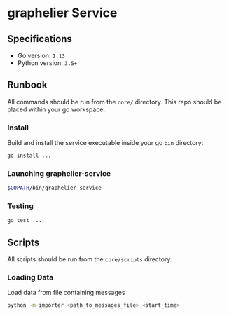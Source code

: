# **graphelier** Service

## Specifications

- Go version: `1.13`
- Python version: `3.5+`

## Runbook

All commands should be run from the `core/` directory. This repo should be placed within your go workspace.

### Install

Build and install the service executable inside your go `bin` directory:

```bash
go install ...
```

### Launching graphelier-service

```bash
$GOPATH/bin/graphelier-service
```

### Testing

```bash
go test ...
```

## Scripts

All scripts should be run from the `core/scripts` directory.

### Loading Data

Load data from file containing messages

```bash
python -m importer <path_to_messages_file> <start_time>
```
